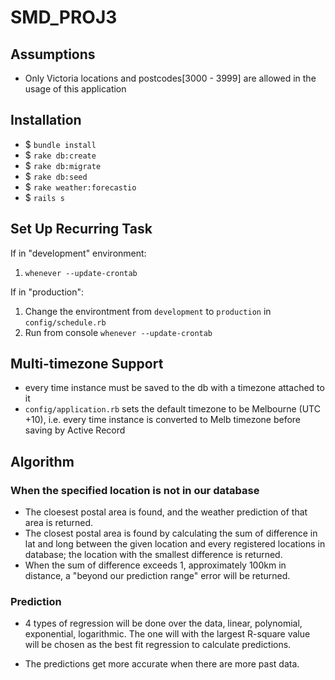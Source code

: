 # SMD_PROJ3

## Assumptions

* Only Victoria locations and postcodes[3000 - 3999] are allowed in the usage of this application

## Installation

* $ `bundle install`
* $ `rake db:create`
* $ `rake db:migrate`
* $ `rake db:seed`
* $ `rake weather:forecastio`
* $ `rails s`

## Set Up Recurring Task
If in "development" environment:

1. `whenever --update-crontab`

If in "production":

1. Change the environtment from `development` to `production` in `config/schedule.rb`
2. Run from console `whenever --update-crontab`


## Multi-timezone Support

* every time instance must be saved to the db with a timezone attached to it
* `config/application.rb` sets the default timezone to be Melbourne (UTC +10), i.e. every time instance is converted to Melb timezone before saving by Active Record


## Algorithm
### When the specified location is not in our database

* The cloesest postal area is found, and the weather prediction of that area is returned.
* The closest postal area is found by calculating the sum of difference in lat and long between the given location and every registered locations in database; the location with the smallest difference is returned.
* When the sum of difference exceeds 1, approximately 100km in distance, a "beyond our prediction range" error will be returned.

### Prediction

* 4 types of regression will be done over the data, linear, polynomial, exponential, logarithmic. The one will with the largest R-square value will be chosen as the best fit regression to calculate predictions.

* The predictions get more accurate when there are more past data.

